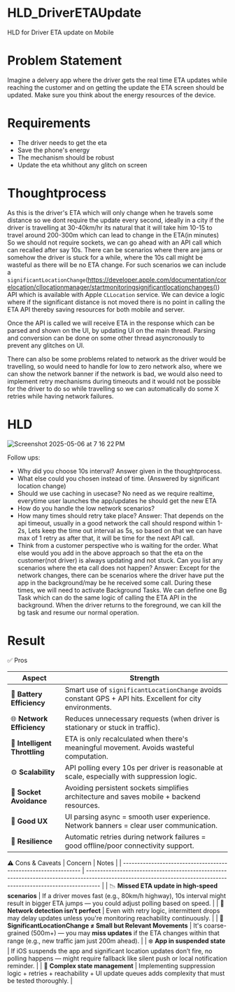# HLD_DriverETAUpdate
HLD for Driver ETA update on Mobile


# Problem Statement
Imagine a delvery app where the driver gets the real time ETA updates while reaching the customer and on getting the update the ETA screen should be updated. Make sure you think about the energy resources of the device.

# Requirements

- The driver needs to get the eta
- Save the phone's energy
- The mechanism should be robust
- Update the eta whithout any glitch on screen

# Thoughtprocess

As this is the driver's ETA which will only change when he travels some distance so we dont require the update every second, ideally in a city if the driver is travelling at 30-40km/hr its natural that it will take him 10-15 to travel around 200-300m which can lead to change in the ETA(in minutes)
So we should not require sockets, we can go ahead with an API call which can recalled after say 10s.
There can be scenarios where there are jams or somehow the driver is stuck for a while, where the 10s call might be wasteful as there will be no ETA change. For such scenarios we can include a `significantLocationChange`(https://developer.apple.com/documentation/corelocation/cllocationmanager/startmonitoringsignificantlocationchanges()) API which is available with Apple `CLLocation` service. We can device a logic where if the significant distance is not moved there is no point in calling the ETA API thereby saving resources for both mobile and server.

Once the API is called we will receive ETA in the response which can be parsed and shown on the UI, by updating UI on the main thread. Parsing and conversion can be done on some other thread asyncronously to prevent any glitches on UI.

There can also be some problems related to network as the driver would be travelling, so would need to handle for low to zero network also, where we can show the network banner if the network is bad, we would also need to implement retry mechanisms during timeouts and it would not be possible for the driver to do so while travelling so we can automatically do some X retries while having network failures.


# HLD
![Screenshot 2025-05-06 at 7 16 22 PM](https://github.com/user-attachments/assets/2dd70e96-5462-4939-b46c-aac00a9d492d)

Follow ups:

- Why did you choose 10s interval? Answer given in the thoughtprocess.
- What else could you chosen instead of time. (Answered by significant location change)
- Should we use caching in usecase? No need as we require realtime, everytime user launches the app/updates he should get the new ETA
- How do you handle the low network scenarios?
- How many times should retry take place? 
  Answer: That depends on the api timeout, usually in a good network the call should respond within 1-2s, Lets keep the time out interval as 5s, so based on that we can have max of 1 retry as after that, it will be time for the next API call.
- Think from a customer perspective who is waiting for the order. What else would you add in the above approach so that the eta on the customer(not driver) is always updating and not stuck. Can you list any scenarios where the eta call does not happen?
Answer: Except for the network changes, there can be scenarios where the driver have put the app in the background/may be he received some call. During these times, we will need to activate Background Tasks. 
We can define one Bg Task which can do the same logic of calling the ETA API in the background. When the driver returns to the foreground, we can kill the bg task and resume our normal operation.

# Result

✅ Pros

| Aspect                        | Strength                                                                                                  |
| ----------------------------- | --------------------------------------------------------------------------------------------------------- |
| 🔋 **Battery Efficiency**     | Smart use of `significantLocationChange` avoids constant GPS + API hits. Excellent for city environments. |
| 🌐 **Network Efficiency**     | Reduces unnecessary requests (when driver is stationary or stuck in traffic).                             |
| 🧠 **Intelligent Throttling** | ETA is only recalculated when there's meaningful movement. Avoids wasteful computation.                   |
| ⚙️ **Scalability**             | API polling every 10s per driver is reasonable at scale, especially with suppression logic.               |
| 🚫 **Socket Avoidance**       | Avoiding persistent sockets simplifies architecture and saves mobile + backend resources.                 |
| 📱 **Good UX**                | UI parsing async = smooth user experience. Network banners = clear user communication.                    |
| 🔄 **Resilience**             | Automatic retries during network failures = good offline/poor connectivity support.                       |


⚠️ Cons & Caveats
| Concern                                                         | Notes                                                                                                                                                             |
| --------------------------------------------------------------- | ----------------------------------------------------------------------------------------------------------------------------------------------------------------- |
| 📉 **Missed ETA update in high-speed scenarios**                | If a driver moves fast (e.g., 80km/h highway), 10s interval might result in bigger ETA jumps — you could adjust polling based on speed.                           |
| 📶 **Network detection isn’t perfect**                          | Even with retry logic, intermittent drops may delay updates unless you're monitoring reachability continuously.                                                   |
| 🛑 **SignificantLocationChange ≠ Small but Relevant Movements** | It's coarse-grained (500m+) — you may **miss updates** if the ETA changes within that range (e.g., new traffic jam just 200m ahead).                              |
| ❄️ **App in suspended state**                                    | If iOS suspends the app and significant location updates don’t fire, no polling happens — might require fallback like silent push or local notification reminder. |
| 🤖 **Complex state management**                                 | Implementing suppression logic + retries + reachability + UI update queues adds complexity that must be tested thoroughly.                                        |



